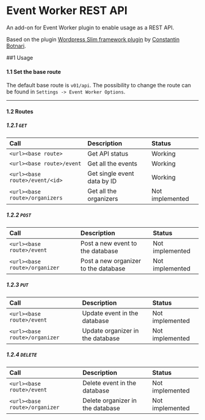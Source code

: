 Event Worker REST API
=====================

An add-on for Event Worker plugin to enable usage as a REST API.

Based on the plugin [Wordpress Slim framework plugin](https://github.com/Botnary/wp-slim-framework) by [Constantin Botnari](https://github.com/Botnary).


##1 Usage
#### 1.1 Set the base route
The default base route is `v01/api`. The possibility to change the route can be found
in `Settings -> Event Worker Options`.
***
#### 1.2 Routes

##### 1.2.1 `GET`
| Call                                 | Description                            | Status                            |
|:-------------------------------------|:---------------------------------------|:----------------------------------|
| `<url><base route>`                  | Get API status                         | Working                           |
| `<url><base route>/event`            | Get all the events                     | Working                           |
| `<url><base route>/event/<id>`       | Get single event data by ID            | Working                           |
| `<url><base route>/organizers`       | Get all the organizers                 | Not implemented                   |


##### 1.2.2 `POST`
| Call                                 | Description                            | Status                            |
|:-------------------------------------|:---------------------------------------|:----------------------------------|
| `<url><base route>/event`            | Post a new event to the database       | Not implemented                   |
| `<url><base route>/organizer`        | Post a new organizer to the database   | Not implemented                   |


##### 1.2.3 `PUT`
| Call                                 | Description                            | Status                            |
|:-------------------------------------|:---------------------------------------|:----------------------------------|
| `<url><base route>/event`            | Update event in the database           | Not implemented                   |
| `<url><base route>/organizer`        | Update organizer in the database       | Not implemented                   |


##### 1.2.4 `DELETE`
| Call                                 | Description                            | Status                            |
|:-------------------------------------|:---------------------------------------|:----------------------------------|
| `<url><base route>/event`            | Delete event in the database           | Not implemented                   |
| `<url><base route>/organizer`        | Delete organizer in the database       | Not implemented                   |